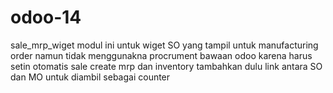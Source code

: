 # odoo-14
sale_mrp_wiget
modul ini untuk wiget SO yang tampil untuk manufacturing order namun tidak menggunakna procrument bawaan odoo karena harus setin otomatis sale create mrp dan inventory 
tambahkan dulu link antara SO dan MO untuk diambil sebagai counter 
